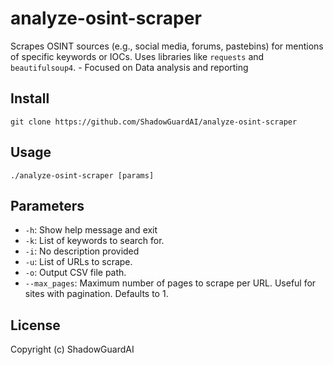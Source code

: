# analyze-osint-scraper
Scrapes OSINT sources (e.g., social media, forums, pastebins) for mentions of specific keywords or IOCs. Uses libraries like `requests` and `beautifulsoup4`. - Focused on Data analysis and reporting

## Install
`git clone https://github.com/ShadowGuardAI/analyze-osint-scraper`

## Usage
`./analyze-osint-scraper [params]`

## Parameters
- `-h`: Show help message and exit
- `-k`: List of keywords to search for.
- `-i`: No description provided
- `-u`: List of URLs to scrape.
- `-o`: Output CSV file path.
- `--max_pages`: Maximum number of pages to scrape per URL.  Useful for sites with pagination. Defaults to 1.

## License
Copyright (c) ShadowGuardAI
